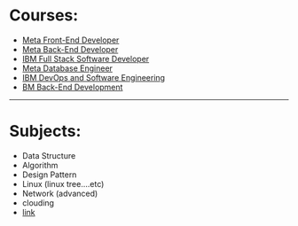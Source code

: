 # Courses:
- <a href="https://www.coursera.org/professional-certificates/meta-front-end-developer">Meta Front-End Developer</a>
- <a href="https://www.coursera.org/professional-certificates/meta-back-end-developer">Meta Back-End Developer</a>
- <a href="https://www.coursera.org/professional-certificates/ibm-full-stack-cloud-developer">IBM Full Stack Software Developer</a>
- <a href="https://www.coursera.org/professional-certificates/meta-database-engineer">Meta Database Engineer </a>
- <a href="https://www.coursera.org/professional-certificates/devops-and-software-engineering">IBM DevOps and Software Engineering</a>
- <a href="https://www.coursera.org/professional-certificates/ibm-backend-development">BM Back-End Development</a>
---
# Subjects:
- Data Structure
- Algorithm
- Design Pattern
- Linux (linux tree....etc)
- Network (advanced)
- clouding
- <a href="https://www.youtube.com/@nesoacademy">link</a>
